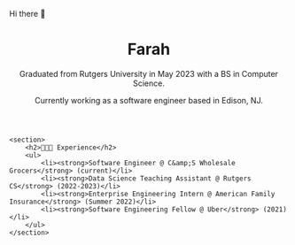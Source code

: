 Hi there 👋

<!--
**flr19/flr19** is a ✨ _special_ ✨ repository because its `README.md` (this file) appears on your GitHub profile.

Here are some ideas to get you started:

- 🔭 I’m currently working on ...
- 🌱 I’m currently learning ...
- 👯 I’m looking to collaborate on ...
- 🤔 I’m looking for help with ...
- 💬 Ask me about ...
- 📫 How to reach me: ...
- 😄 Pronouns: ...
- ⚡ Fun fact: ...
-->

<!DOCTYPE html>
<html lang="en">
<head>
    <meta charset="UTF-8">
    <meta name="viewport" content="width=device-width, initial-scale=1.0">
    <title>Farah's Profile</title>
</head>
<body>
    <header>
        <h1>Farah</h1>
        <p>Graduated from Rutgers University in May 2023 with a BS in Computer Science.</p>
        <p>Currently working as a software engineer based in Edison, NJ.</p>
    </header>
    
    <section>
        <h2>🧑🏻‍💻 Experience</h2>
        <ul>
            <li><strong>Software Engineer @ C&amp;S Wholesale Grocers</strong> (current)</li>
            <li><strong>Data Science Teaching Assistant @ Rutgers CS</strong> (2022-2023)</li>
            <li><strong>Enterprise Engineering Intern @ American Family Insurance</strong> (Summer 2022)</li>
            <li><strong>Software Engineering Fellow @ Uber</strong> (2021)</li>
        </ul>
    </section>
</body>
</html>




